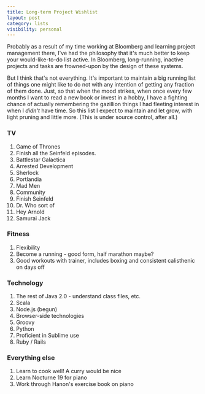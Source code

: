 ```yaml
---
title: Long-term Project Wishlist
layout: post
category: lists
visibility: personal
---
```


Probably as a result of my time working at Bloomberg and learning project management there, I've had the philosophy that it's much better to keep your would-like-to-do list active. In Bloomberg, long-running, inactive projects and tasks are frowned-upon by the design of these systems.

But I think that's not everything. It's important to maintain a big running list of things one might like to do not with any intention of getting any fraction of them done. Just, so that when the mood strikes, when once every few months I want to read a new book or invest in a hobby, I have a fighting chance of actually remembering the gazillion things I had fleeting interest in when I *didn't* have time. So this list I expect to maintain and let grow, with light pruning and little more. (This is under source control, after all.)

### TV

1. Game of Thrones
2. Finish all the Seinfeld episodes.
3. Battlestar Galactica
4. Arrested Development
5. Sherlock
6. Portlandia
7. Mad Men
8. Community
9. Finish Seinfeld
10. Dr. Who sort of
11. Hey Arnold
12. Samurai Jack

### Fitness

1. Flexibility
2. Become a running - good form, half marathon maybe?
3. Good workouts with trainer, includes boxing and consistent calisthenic on days off

### Technology

1. The rest of Java 2.0 - understand class files, etc.
2. Scala
3. Node.js (begun)
4. Browser-side technologies
5. Groovy
6. Python
7. Proficient in Sublime use
8. Ruby / Rails

### Everything else

1. Learn to cook well! A curry would be nice
2. Learn Nocturne 19 for piano
3. Work through Hanon's exercise book on piano
